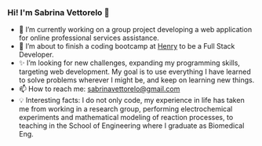 ### Hi! I'm Sabrina Vettorelo 👋

- 🔭 I’m currently working on a group project developing a web application for online professional services assistance.
- 🌱 I’m about to finish a coding bootcamp at [Henry](https://www.soyhenry.com) to be a Full Stack Developer.
- ✨ I’m looking for new challenges, expanding my programming skills, targeting web development. My goal is to use everything I have learned to solve problems wherever I might be, and keep on learning new things.
- 📫 How to reach me: sabrinavettorelo@gmail.com 
- 💡 Interesting facts: I do not only code, my experience in life has taken me from working in a research group, performing electrochemical experiments and mathematical modeling of reaction processes, to teaching in the School of Engineering where I graduate as Biomedical Eng.
